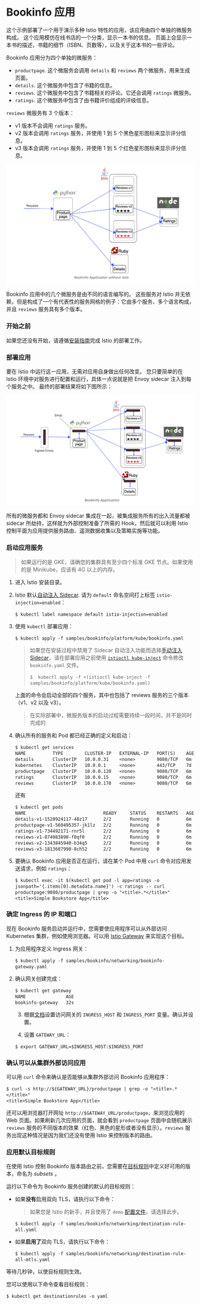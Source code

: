 # Bookinfo 应用

这个示例部署了一个用于演示多种 Istio 特性的应用，该应用由四个单独的微服务构成。 这个应用模仿在线书店的一个分类，显示一本书的信息。 页面上会显示一本书的描述，书籍的细节（ISBN、页数等），以及关于这本书的一些评论。

Bookinfo 应用分为四个单独的微服务：

- `productpage`. 这个微服务会调用 `details` 和 `reviews` 两个微服务，用来生成页面。
- `details`. 这个微服务中包含了书籍的信息。
- `reviews`. 这个微服务中包含了书籍相关的评论。它还会调用 `ratings` 微服务。
- `ratings`. 这个微服务中包含了由书籍评价组成的评级信息。

`reviews` 微服务有 3 个版本：

- v1 版本不会调用 `ratings` 服务。
- v2 版本会调用 `ratings` 服务，并使用 1 到 5 个黑色星形图标来显示评分信息。
- v3 版本会调用 `ratings` 服务，并使用 1 到 5 个红色星形图标来显示评分信息。

![image-20200612142422748](/static/istio/images/image-20200612142422748.png)

Bookinfo 应用中的几个微服务是由不同的语言编写的。 这些服务对 Istio 并无依赖，但是构成了一个有代表性的服务网格的例子：它由多个服务、多个语言构成，并且 `reviews` 服务具有多个版本。



### 开始之前

如果您还没有开始，请遵循[安装指南](https://istio.io/latest/zh/docs/setup/)完成 Istio 的部署工作。



### 部署应用

要在 Istio 中运行这一应用，无需对应用自身做出任何改变。 您只要简单的在 Istio 环境中对服务进行配置和运行，具体一点说就是把 Envoy sidecar 注入到每个服务之中。 最终的部署结果将如下图所示：

![image-20200612142559240](/static/istio/images/image-20200612142559240.png)

所有的微服务都和 Envoy sidecar 集成在一起，被集成服务所有的出入流量都被 sidecar 所劫持，这样就为外部控制准备了所需的 Hook，然后就可以利用 Istio 控制平面为应用提供服务路由、遥测数据收集以及策略实施等功能。



### 启动应用服务

> 如果运行的是 GKE，请确您的集群具有至少四个标准 GKE 节点。如果使用的是 Minikube，应该有 4G 以上的内存。

1. 进入 Istio 安装目录。

2. Istio 默认[自动注入 Sidecar](https://istio.io/latest/zh/docs/setup/additional-setup/sidecar-injection/#automatic-sidecar-injection). 请为 `default` 命名空间打上标签 `istio-injection=enabled`：

   ```shell
   $ kubectl label namespace default istio-injection=enabled
   ```

3. 使用 `kubectl` 部署应用：

   ``` shell
   $ kubectl apply -f samples/bookinfo/platform/kube/bookinfo.yaml
   ```

   > 如果您在安装过程中禁用了 Sidecar 自动注入功能而选择[手动注入 Sidecar](https://istio.io/latest/zh/docs/setup/additional-setup/sidecar-injection/#manual-sidecar-injection)，请在部署应用之前使用 [`istioctl kube-inject`](https://istio.io/latest/zh/docs/reference/commands/istioctl/#istioctl-kube-inject) 命令修改 `bookinfo.yaml` 文件。
   >
   > ```shell
   > $  kubectl apply -f <(istioctl kube-inject -f samples/bookinfo/platform/kube/bookinfo.yaml)
   > ```

   上面的命令会启动全部的四个服务，其中也包括了 reviews 服务的三个版本（v1、v2 以及 v3）。

   > 在实际部署中，微服务版本的启动过程需要持续一段时间，并不是同时完成的

4. 确认所有的服务和 Pod 都已经正确的定义和启动：

   ```shell
   $ kubectl get services
   NAME          TYPE        CLUSTER-IP   EXTERNAL-IP   PORT(S)    AGE
   details       ClusterIP   10.0.0.31    <none>        9080/TCP   6m
   kubernetes    ClusterIP   10.0.0.1     <none>        443/TCP    7d
   productpage   ClusterIP   10.0.0.120   <none>        9080/TCP   6m
   ratings       ClusterIP   10.0.0.15    <none>        9080/TCP   6m
   reviews       ClusterIP   10.0.0.170   <none>        9080/TCP   6m
   ```

   还有

   ```shell
   $ kubectl get pods
   NAME                             READY     STATUS    RESTARTS   AGE
   details-v1-1520924117-48z17      2/2       Running   0          6m
   productpage-v1-560495357-jk1lz   2/2       Running   0          6m
   ratings-v1-734492171-rnr5l       2/2       Running   0          6m
   reviews-v1-874083890-f0qf0       2/2       Running   0          6m
   reviews-v2-1343845940-b34q5      2/2       Running   0          6m
   reviews-v3-1813607990-8ch52      2/2       Running   0          6m
   ```

5. 要确认 Bookinfo 应用是否正在运行，请在某个 Pod 中用 `curl` 命令对应用发送请求，例如 `ratings`：

   ```shell
   $ kubectl exec -it $(kubectl get pod -l app=ratings -o jsonpath='{.items[0].metadata.name}') -c ratings -- curl productpage:9080/productpage | grep -o "<title>.*</title>"
   <title>Simple Bookstore App</title>
   ```

### 确定 Ingress 的 IP 和端口

现在 Bookinfo 服务启动并运行中，您需要使应用程序可以从外部访问 Kubernetes 集群，例如使用浏览器。可以用 [Istio Gateway](https://istio.io/latest/zh/docs/concepts/traffic-management/#gateways) 来实现这个目标。

 1. 为应用程序定义 Ingress 网关：

    ```shell
    $ kubectl apply -f samples/bookinfo/networking/bookinfo-gateway.yaml
    ```

 2. 确认网关创建完成：

    ```shell
    $ kubectl get gateway
    NAME               AGE
    bookinfo-gateway   32s
    ```

	3. 根据[文档](https://istio.io/latest/zh/docs/tasks/traffic-management/ingress/ingress-control/#determining-the-ingress-i-p-and-ports)设置访问网关的 `INGRESS_HOST` 和 `INGRESS_PORT` 变量。确认并设置。

	4. 设置 `GATEWAY_URL`：

    ```shell
    $ export GATEWAY_URL=$INGRESS_HOST:$INGRESS_PORT
    ```

### 确认可以从集群外部访问应用

可以用 `curl` 命令来确认是否能够从集群外部访问 Bookinfo 应用程序：

```shell
$ curl -s http://${GATEWAY_URL}/productpage | grep -o "<title>.*</title>"
<title>Simple Bookstore App</title>
```

还可以用浏览器打开网址 `http://$GATEWAY_URL/productpage`，来浏览应用的 Web 页面。如果刷新几次应用的页面，就会看到 `productpage` 页面中会随机展示 `reviews` 服务的不同版本的效果（红色、黑色的星形或者没有显示）。`reviews` 服务出现这种情况是因为我们还没有使用 Istio 来控制版本的路由。



### 应用默认目标规则

在使用 Istio 控制 Bookinfo 版本路由之前，您需要在[目标规则](https://istio.io/latest/zh/docs/concepts/traffic-management/#destination-rules)中定义好可用的版本，命名为 *subsets* 。

运行以下命令为 Bookinfo 服务创建的默认的目标规则：

- 如果**没有**启用双向 TLS，请执行以下命令：

  > 如果您是 Istio 的新手，并且使用了 `demo` [配置文件](https://istio.io/latest/zh/docs/setup/additional-setup/config-profiles/)，请选择此步。

  ```shell
  $ kubectl apply -f samples/bookinfo/networking/destination-rule-all.yaml
  ```

- 如果**启用了**双向 TLS，请执行以下命令：

  ```shell
  $ kubectl apply -f samples/bookinfo/networking/destination-rule-all-mtls.yaml
  ```

等待几秒钟，以使目标规则生效。

您可以使用以下命令查看目标规则：

```shell
$ kubectl get destinationrules -o yaml
```

